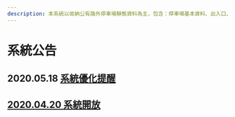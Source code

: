 ```yaml
---
description: 本系統以收納公有路外停車場靜態資料為主，包含：停車場基本資料、出入口、營業時間、格位、設施、費率…等資料。
---
```


# 系統公告

## 2020.05.18 [系統優化提醒](https://parking-1.gitbook.io/-1/220.05.18)

## [2020.04.20 系統開放](https://parking-1.gitbook.io/-1/2020.04.20)

